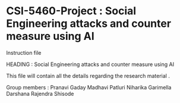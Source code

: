 # CSI-5460-Project : Social Engineering attacks and counter measure using AI

Instruction file

HEADING : Social Engineering attacks and counter measure using AI


This file will  contain all the details regarding the research material .

Group members :
Pranavi Gaday
Madhavi Patluri
Niharika Garimella
Darshana Rajendra Shisode


